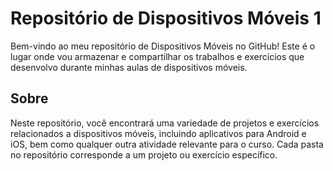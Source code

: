 # Repositório de Dispositivos Móveis 1

Bem-vindo ao meu repositório de Dispositivos Móveis no GitHub! Este é o lugar onde vou armazenar e compartilhar os trabalhos e exercícios que desenvolvo durante minhas aulas de dispositivos móveis.

## Sobre

Neste repositório, você encontrará uma variedade de projetos e exercícios relacionados a dispositivos móveis, incluindo aplicativos para Android e iOS, bem como qualquer outra atividade relevante para o curso. Cada pasta no repositório corresponde a um projeto ou exercício específico.
